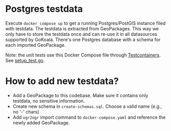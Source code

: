 # Postgres testdata

Execute `docker compose up` to get a running Postgres/PostGIS instance filed with testdata. The testdata
is extracted from GeoPackages. This way we only have to store the testdata once and can re-use it in all 
datasources supported by GoKoala. There's one Postgres database with a schema for each imported GeoPackage.

Note: the unit tests use this Docker Compose file through [Testcontainers](https://golang.testcontainers.org/).
See [setup_test.go](../../../setup_test.go).

# How to add new testdata?

- Add a GeoPackage to this codebase. Make sure it contains only testdata, no sensitive information.
- Create new schema in `create-schemas.sql`. Choose a valid name (e.g., no '-' chars)
- Add `ogr2ogr` import command to `docker-compose.yaml` and reference the newly added GeoPackage.